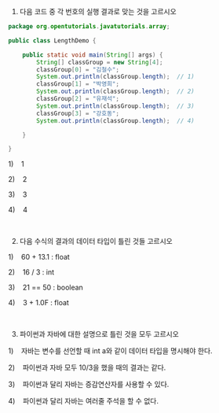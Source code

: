 1) 다음 코드 중 각 번호의 실행 결과로 맞는 것을 고르시오

```java
package org.opentutorials.javatutorials.array;

public class LengthDemo {

    public static void main(String[] args) {
        String[] classGroup = new String[4];
        classGroup[0] = "김철수";  
        System.out.println(classGroup.length);  // 1)
        classGroup[1] = "박영희";  
        System.out.println(classGroup.length);  // 2)
        classGroup[2] = "유재석";  
        System.out.println(classGroup.length);  // 3)
        classGroup[3] = "강호동";  
        System.out.println(classGroup.length);  // 4)

    }

}
```

1)    1

2)    2

3)    3

4)    4

    

2. 다음 수식의 결과의 데이터 타입이 틀린 것들 고르시오

1)    60 + 13.1 : float

2)    16 / 3 : int

3)    21  ==  50 : boolean

4)    3 + 1.0F : float

    

3. 파이썬과 자바에 대한 설명으로 틀린 것을 모두 고르시오

1)    자바는 변수를 선언할 때 int a와 같이 데이터 타입을 명시해야 한다.

2)    파이썬과 자바 모두 10/3을 했을 때의 결과는 같다.

3)    파이썬과 달리 자바는 증감연산자를 사용할 수 있다.

4)    파이썬과 달리 자바는 여러줄 주석을 할 수 없다.
